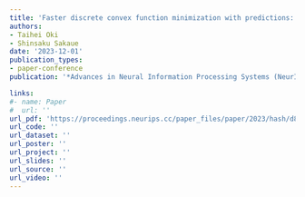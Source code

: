 ```yaml
---
title: 'Faster discrete convex function minimization with predictions: The M-convex case'
authors:
- Taihei Oki
- Shinsaku Sakaue
date: '2023-12-01'
publication_types:
- paper-conference
publication: '*Advances in Neural Information Processing Systems (NeurIPS)*'

links:
#- name: Paper
#  url: ''
url_pdf: 'https://proceedings.neurips.cc/paper_files/paper/2023/hash/d84c0dd9b1bfeee361f3268dcaebf849-Abstract-Conference.html'
url_code: ''
url_dataset: ''
url_poster: ''
url_project: ''
url_slides: ''
url_source: ''
url_video: ''
---
```

